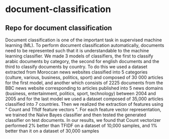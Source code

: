 # document-classification
Repo for document classification
--------------------------------------------------------------------------------------------
Document classification is one of the important task in supervised machine learning (ML). To
perform document classification automatically, documents need to be represented such that it
is understandable to the machine learning classifier. We made 3 models of classifiers, the first
to classify arabic documents by category, the second for english documents and the third to
classify documents by country. To do this we used a dataset extracted from Moroccan news
websites classified into 5 categories (culture, various, business, politics, sport) and composed
of 30 000 articles for the first model, and another which consists of 2225 documents from the
BBC news website corresponding to articles published into 5 news domains (business,
entertainment, politics, sport, technology) between 2004 and 2005 and for the last model we
used a dataset composed of 35,000 articles classified into 7 countries. Then we realized the
extraction of features using " Count and TfIdf feature vectors ". For each feature vector
representation, we trained the Naïve Bayes classifier and then tested the generated classifier
on test documents. In our results, we found that Count vectorizer performed 2% better than
TFIDF on a dataset of 10,000 samples, and 1% better than it on a dataset of 30,000 samples

